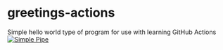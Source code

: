 # greetings-actions
Simple hello world type of program for use with learning GitHub Actions
[![Simple Pipe](https://github.com/degood/greetings-actions/actions/workflows/simple-pipe.yaml/badge.svg)](https://github.com/degood/greetings-actions/actions/workflows/simple-pipe.yaml)
